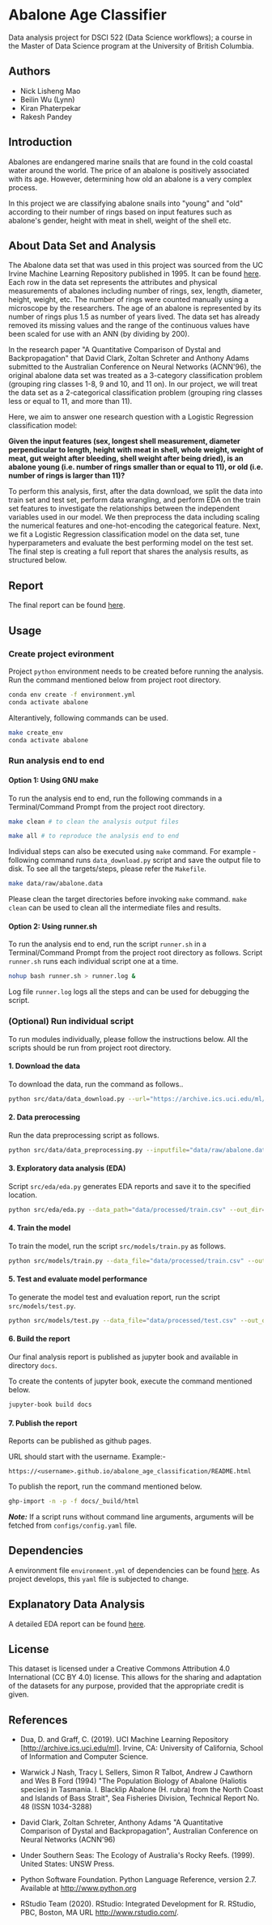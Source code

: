 # Abalone Age Classifier

Data analysis project for DSCI 522 (Data Science workflows); a course in the Master of Data Science program at the University of British Columbia.

## Authors
- Nick Lisheng Mao
- Beilin Wu (Lynn)
- Kiran Phaterpekar
- Rakesh Pandey


## Introduction
Abalones are endangered marine snails that are found in the cold coastal water around the world. The price of an abalone is positively associated with its age. However, determining how old an abalone is a very complex process. 

In this project we are classifying abalone snails into "young" and "old" according to their number of rings based on input features such as abalone's gender, height with meat in shell, weight of the shell etc.



## About Data Set and Analysis

The Abalone data set that was used in this project was sourced from the UC Irvine Machine Learning Repository published in 1995. It can be found <a href="https://archive-beta.ics.uci.edu/ml/datasets/abalone" >here</a>. Each row in the data set represents the attributes and physical measurements of abalones including number of rings, sex, length, diameter, height, weight, etc. The number of rings were counted manually using a microscope by the researchers. The age of an abalone is represented by its number of rings plus 1.5 as number of years lived. The data set has already removed its missing values and the range of the continuous values have been scaled for use with an ANN (by dividing by 200).

In the research paper "A Quantitative Comparison of Dystal and Backpropagation" that David Clark, Zoltan Schreter and Anthony Adams submitted to the Australian Conference on Neural Networks (ACNN'96), the original abalone data set was treated as a 3-category classification problem (grouping ring classes 1-8, 9 and 10, and 11 on). In our project, we will treat the data set as a 2-categorical classification problem (grouping ring classes less or equal to 11, and more than 11).

Here, we aim to answer one research question with a Logistic Regression classification model:

**Given the input features (sex, longest shell measurement, diameter perpendicular to length, height with meat in shell, whole weight, weight of meat, gut weight after bleeding, shell weight after being dried), is an abalone young (i.e. number of rings smaller than or equal to 11), or old (i.e. number of rings is larger than 11)?**

To perform this analysis, first, after the data download, we split the data into train set and test set, perform data wrangling, and perform EDA on the train set features to investigate the relationships between the independent variables used in our model. We then preprocess the data including scaling the numerical features and one-hot-encoding the categorical feature. Next, we fit a Logistic Regression classification model on the data set, tune hyperparameters and evaluate the best performing model on the test set. The final step is creating a full report that shares the analysis results, as structured below.


## Report

The final report can be found [here](https://UBC-MDS.github.io/abalone_age_classification/README.html).

## Usage

### Create project evironment

Project `python` environment needs to be created before running the analysis. Run the command mentioned below from project root directory.

```bash
conda env create -f environment.yml
conda activate abalone
```

Alterantively, following commands can be used.

```bash
make create_env
conda activate abalone
```

### Run analysis end to end

#### Option 1: Using GNU make

To run the analysis end to end, run the following commands in a Terminal/Command Prompt from the project root directory.

```bash
make clean # to clean the analysis output files

make all # to reproduce the analysis end to end
```

Individual steps can also be executed using `make` command. For example - following command runs `data_download.py` script and save the output file to disk. To see all the targets/steps, please refer the `Makefile`.

```bash
make data/raw/abalone.data
```

Please clean the target directories before invoking `make` command. `make clean` can be used to clean all the intermediate files and results.

#### Option 2: Using runner.sh

To run the analysis end to end, run the script `runner.sh` in a Terminal/Command Prompt from the project root directory as follows. Script `runner.sh` runs each individual script one at a time.

```bash
nohup bash runner.sh > runner.log &
```

Log file `runner.log` logs all the steps and can be used for debugging the script.

### (Optional) Run individual script

To run modules individually, please follow the instructions below. All the scripts should be run from project root directory.

#### 1. Download the data

To download the data, run the command as follows..

```bash
python src/data/data_download.py --url="https://archive.ics.uci.edu/ml/machine-learning-databases/abalone/abalone.data" --outputfile="data/raw/abalone.data"
```

#### 2. Data prerocessing

Run the data preprocessing script as follows.

```bash
python src/data/data_preprocessing.py --inputfile="data/raw/abalone.data" --out_dir="data/processed"
```

#### 3. Exploratory data analysis (EDA)

Script `src/eda/eda.py` generates EDA reports and save it to the specified location.

```bash
python src/eda/eda.py --data_path="data/processed/train.csv" --out_dir="reports/eda"
```

#### 4. Train the model

To train the model, run the script `src/models/train.py` as follows.

```bash
python src/models/train.py --data_file="data/processed/train.csv" --out_dir="results/model"
```

#### 5. Test and evaluate model performance

To generate the model test and evaluation report, run the script `src/models/test.py`.

```bash
python src/models/test.py --data_file="data/processed/test.csv" --out_dir="results/model"
```

#### 6. Build the report

Our final analysis report is published as jupyter book and available in directory `docs`.

To create the contents of jupyter book, execute the command mentioned below.

```bash
jupyter-book build docs
```

#### 7. Publish the report

Reports can be published as github pages. 

URL should start with the username. Example:-
 
`https://<username>.github.io/abalone_age_classification/README.html`

To publish the report, run the command mentioned below.

```bash
ghp-import -n -p -f docs/_build/html
```



**_Note:_** If a script runs without command line arguments, arguments will be fetched from `configs/config.yaml` file.

## Dependencies

A environment file `environment.yml` of dependencies can be found <a href="https://github.com/UBC-MDS/abalone_age_classification/blob/main/environment.yml">here</a>. As project develops, this `yaml` file is subjected to change.

## Explanatory Data Analysis

A detailed EDA report can be found <a href="https://github.com/UBC-MDS/abalone_age_classification/blob/main/src/eda/eda.ipynb" >here</a>.

## License

This dataset is licensed under a Creative Commons Attribution 4.0 International (CC BY 4.0) license. This allows for the sharing and adaptation of the datasets for any purpose, provided that the appropriate credit is given.


## References

- Dua, D. and Graff, C. (2019). UCI Machine Learning Repository [http://archive.ics.uci.edu/ml]. Irvine, CA: University of California, School of Information and Computer Science.

- Warwick J Nash, Tracy L Sellers, Simon R Talbot, Andrew J Cawthorn and Wes B Ford (1994) "The Population Biology of Abalone (Haliotis species) in Tasmania. I. Blacklip Abalone (H. rubra) from the North Coast and Islands of Bass Strait", Sea Fisheries Division, Technical Report No. 48 (ISSN 1034-3288)

- David Clark, Zoltan Schreter, Anthony Adams "A Quantitative Comparison of Dystal and Backpropagation", Australian Conference on Neural Networks (ACNN'96)

- Under Southern Seas: The Ecology of Australia's Rocky Reefs. (1999). United States: UNSW Press.

- Python Software Foundation. Python Language Reference, version 2.7. Available at http://www.python.org

- RStudio Team (2020). RStudio: Integrated Development for R. RStudio, PBC, Boston, MA URL http://www.rstudio.com/.
